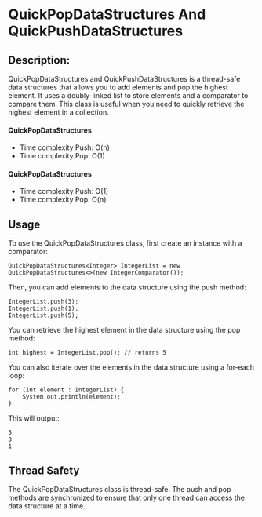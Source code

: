 # QuickPopDataStructures And QuickPushDataStructures


## Description: 
QuickPopDataStructures and QuickPushDataStructures is a thread-safe data structures that allows you to add elements and pop the highest element. It uses a doubly-linked list to store elements and a comparator to compare them. This class is useful when you need to quickly retrieve the highest element in a collection.


#### QuickPopDataStructures
- Time complexity Push: O(n)
- Time complexity Pop: O(1)

#### QuickPopDataStructures
- Time complexity Push: O(1)
- Time complexity Pop: O(n)


## Usage
To use the QuickPopDataStructures class, first create an instance with a comparator:


```
QuickPopDataStructures<Integer> IntegerList = new QuickPopDataStructures<>(new IntegerComparator());

```

Then, you can add elements to the data structure using the push method:
```
IntegerList.push(3);
IntegerList.push(1);
IntegerList.push(5);
```

You can retrieve the highest element in the data structure using the pop method:

```
int highest = IntegerList.pop(); // returns 5
```

You can also iterate over the elements in the data structure using a for-each loop:
```
for (int element : IntegerList) {
    System.out.println(element);
}
```
This will output:
```
5
3
1
```
## Thread Safety
The QuickPopDataStructures class is thread-safe. The push and pop methods are synchronized to ensure that only one thread can access the data structure at a time.

